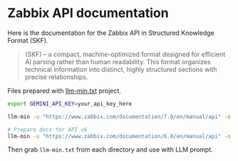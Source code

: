 # Zabbix API documentation

Here is the documentation for the Zabbix API in Structured Knowledge Format (SKF).

> (SKF) – a compact, machine-optimized format designed for efficient AI parsing rather than human readability. This format organizes technical information into distinct, highly structured sections with precise relationships.


Files prepared with [llm-min.txt](https://github.com/marv1nnnnn/llm-min.txt) project.

```bash
export GEMINI_API_KEY=your_api_key_here

llm-min -u "https://www.zabbix.com/documentation/7.0/en/manual/api" -o zabbix-api-v7-docs -p 0

# Prepare docs for API v6
llm-min -u "https://www.zabbix.com/documentation/6.0/en/manual/api" -o zabbix-api-v6-docs -p 0
```

Then grab `llm-min.txt` from each directory and use with LLM prompt.
